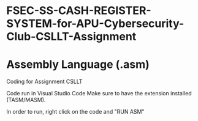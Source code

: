 # FSEC-SS-CASH-REGISTER-SYSTEM-for-APU-Cybersecurity-Club-CSLLT-Assignment
# Assembly Language (.asm)
Coding for Assignment CSLLT

Code run in Visual Studio Code
Make sure to have the extension installed (TASM/MASM).

In order to run, right click on the code and "RUN ASM"

